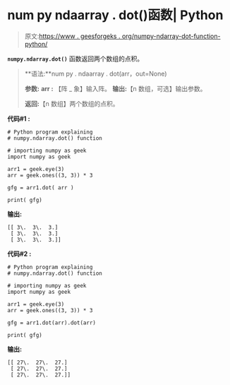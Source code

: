 # num py ndaarray . dot()函数| Python

> 原文:[https://www . geesforgeks . org/numpy-ndarray-dot-function-python/](https://www.geeksforgeeks.org/numpy-ndarray-dot-function-python/)

**`numpy.ndarray.dot()`** 函数返回两个数组的点积。

> **语法:**num py . ndaarray . dot(arr，out=None)
> 
> **参数:**
> **arr :** 【阵 _ 象】输入阵。
> **输出:**【n 数组，可选】输出参数。
> 
> **返回:**【n 数组】两个数组的点积。

**代码#1 :**

```
# Python program explaining
# numpy.ndarray.dot() function

# importing numpy as geek 
import numpy as geek

arr1 = geek.eye(3)
arr = geek.ones((3, 3)) * 3

gfg = arr1.dot( arr )

print( gfg)
```

**输出:**

```
[[ 3\.  3\.  3.]
 [ 3\.  3\.  3.]
 [ 3\.  3\.  3.]]

```

**代码#2 :**

```
# Python program explaining
# numpy.ndarray.dot() function

# importing numpy as geek 
import numpy as geek

arr1 = geek.eye(3)
arr = geek.ones((3, 3)) * 3

gfg = arr1.dot(arr).dot(arr)

print( gfg)
```

**输出:**

```
[[ 27\.  27\.  27.]
 [ 27\.  27\.  27.]
 [ 27\.  27\.  27.]]

```